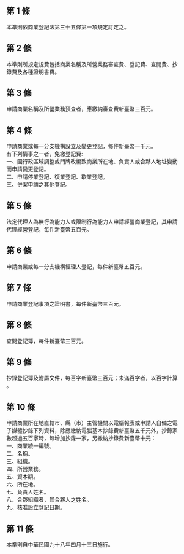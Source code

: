 第 1 條
-------
本準則依商業登記法第三十五條第一項規定訂定之。

第 2 條
-------
本準則所規定規費包括商業名稱及所營業務審查費、登記費、查閱費、抄  
錄費及各種證明書費。

第 3 條
-------
申請商業名稱及所營業務預查者，應繳納審查費新臺幣三百元。

第 4 條
-------
申請商業或每一分支機構設立及變更登記，每件新臺幣一千元。  
有下列情事之一者，免繳登記費:  
一、因行政區域調整或門牌改編致商業所在地、負責人或合夥人地址變動  
    而申請變更登記。  
二、申請停業登記、復業登記、歇業登記。  
三、併案申請之其他登記。

第 5 條
-------
法定代理人為無行為能力人或限制行為能力人申請經營商業登記，其申請  
代理經營登記，每件新臺幣五百元。

第 6 條
-------
申請商業或每一分支機構經理人登記，每件新臺幣五百元。

第 7 條
-------
申請商業登記事項之證明書，每件新臺幣三百元。

第 8 條
-------
查閱登記簿，每件新臺幣三百元。

第 9 條
-------
抄錄登記簿及附屬文件，每百字新臺幣三百元；未滿百字者，以百字計算  
。

第 10 條
--------
申請商業所在地直轄市、縣（市）主管機關以電腦報表或申請人自備之電  
子媒體抄錄下列資料，除應繳納電腦基本抄錄費新臺幣五千元外，抄錄家  
數超過五百家時，每增加抄錄一家，另繳納抄錄費新臺幣十元：  
一、商業統一編號。  
二、名稱。  
三、組織。  
四、所營業務。  
五、資本額。  
六、所在地。  
七、負責人姓名。  
八、合夥組織者，其合夥人之姓名。  
九、核准設立登記日期。

第 11 條
--------
本準則自中華民國九十八年四月十三日施行。

